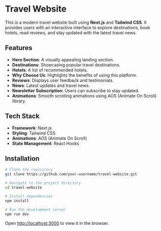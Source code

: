 # Travel Website

This is a modern travel website built using **Next.js** and **Tailwind CSS**. It provides users with an interactive interface to explore destinations, book hotels, read reviews, and stay updated with the latest travel news.

## Features

- **Hero Section**: A visually appealing landing section.
- **Destinations**: Showcasing popular travel destinations.
- **Hotels**: A list of recommended hotels.
- **Why Choose Us**: Highlights the benefits of using this platform.
- **Reviews**: Displays user feedback and testimonials.
- **News**: Latest updates and travel news.
- **Newsletter Subscription**: Users can subscribe to stay updated.
- **Animations**: Smooth scrolling animations using AOS (Animate On Scroll) library.

## Tech Stack

- **Framework**: Next.js
- **Styling**: Tailwind CSS
- **Animations**: AOS (Animate On Scroll)
- **State Management**: React Hooks

## Installation

```sh
# Clone the repository
git clone https://github.com/your-username/travel-website.git

# Navigate to the project directory
cd travel-website

# Install dependencies
npm install

# Run the development server
npm run dev
```

Open [http://localhost:3000](http://localhost:3000) to view it in the browser.
